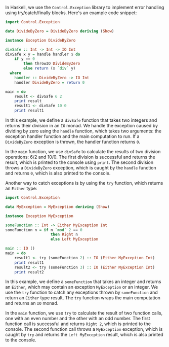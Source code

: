 In Haskell, we use the `Control.Exception` library to implement error handling using try/catch/finally blocks. Here's an example code snippet:

```haskell
import Control.Exception

data DivideByZero = DivideByZero deriving (Show)

instance Exception DivideByZero

divSafe :: Int -> Int -> IO Int
divSafe x y = handle handler $ do
    if y == 0
        then throwIO DivideByZero
        else return (x `div` y)
  where
    handler :: DivideByZero -> IO Int
    handler DivideByZero = return 0

main = do
    result <- divSafe 6 2
    print result
    result1 <- divSafe 10 0
    print result1
```

In this example, we define a `divSafe` function that takes two integers and returns their division in an `IO` monad. We handle the exception caused by dividing by zero using the `handle` function, which takes two arguments: the exception handler function and the main computation to run. If a `DivideByZero` exception is thrown, the handler function returns `0`.

In the `main` function, we use `divSafe` to calculate the results of two division operations: 6/2 and 10/0. The first division is successful and returns the result, which is printed to the console using `print`. The second division throws a `DivideByZero` exception, which is caught by the `handle` function and returns `0`, which is also printed to the console.

Another way to catch exceptions is by using the `try` function, which returns an `Either` type:

```haskell
import Control.Exception

data MyException = MyException deriving (Show)

instance Exception MyException

someFunction :: Int -> Either MyException Int
someFunction n = if n `mod` 2 == 0
                    then Right n
                    else Left MyException

main :: IO ()
main = do
    result1 <- try (someFunction 2) :: IO (Either MyException Int)
    print result1
    result2 <- try (someFunction 3) :: IO (Either MyException Int)
    print result2
```

In this example, we define a `someFunction` that takes an integer and returns an `Either`, which may contain an exception `MyException` or an integer. We use the `try` function to catch any exceptions thrown by `someFunction` and return an `Either` type result. The `try` function wraps the main computation and returns an `IO` monad.

In the `main` function, we use `try` to calculate the result of two function calls, one with an even number and the other with an odd number. The first function call is successful and returns `Right 2`, which is printed to the console. The second function call throws a `MyException` exception, which is caught by `try` and returns the `Left MyException` result, which is also printed to the console.